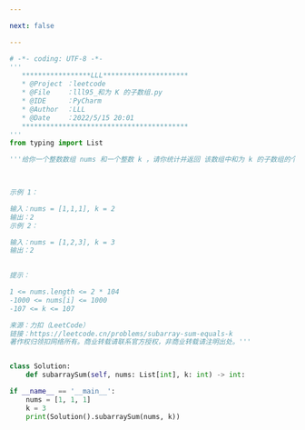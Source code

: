 ```yaml
---

next: false

---
```




<BlogInfo id="1322" title="98.和为 K 的子数组" author="白日梦想猿" pv=0 read_times=0 pre_cost_time="0分43秒" category="leetcode" tag_list="['leetcode']" create_time="2022.05.15 20:01:23" update_time="2022.05.15 21:36:12" />

```python
# -*- coding: UTF-8 -*-
'''
   *****************LLL*********************
   * @Project ：leetcode                       
   * @File    ：lll95_和为 K 的子数组.py                  
   * @IDE     ：PyCharm             
   * @Author  ：LLL                         
   * @Date    ：2022/5/15 20:01             
   *****************************************
'''
from typing import List

'''给你一个整数数组 nums 和一个整数 k ，请你统计并返回 该数组中和为 k 的子数组的个数 。

 

示例 1：

输入：nums = [1,1,1], k = 2
输出：2
示例 2：

输入：nums = [1,2,3], k = 3
输出：2
 

提示：

1 <= nums.length <= 2 * 104
-1000 <= nums[i] <= 1000
-107 <= k <= 107

来源：力扣（LeetCode）
链接：https://leetcode.cn/problems/subarray-sum-equals-k
著作权归领扣网络所有。商业转载请联系官方授权，非商业转载请注明出处。'''


class Solution:
    def subarraySum(self, nums: List[int], k: int) -> int:

if __name__ == '__main__':
    nums = [1, 1, 1]
    k = 3
    print(Solution().subarraySum(nums, k))

```



<ActionBox />
